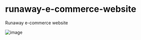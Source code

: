 # runaway-e-commerce-website
Runaway e-commerce website

![image](https://github.com/user-attachments/assets/1930621f-3c76-41e9-a2b1-cfe3ddab8e01)
